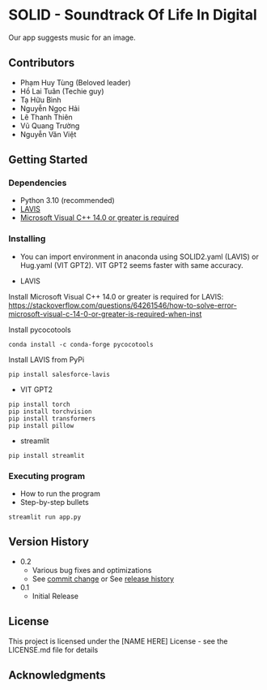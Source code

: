 # SOLID - Soundtrack Of Life In Digital

Our app suggests music for an image.

## Contributors

+ Phạm Huy Tùng (Beloved leader)
+ Hồ Lai Tuân (Techie guy)
+ Tạ Hữu Bình
+ Nguyễn Ngọc Hải
+ Lê Thanh Thiên
+ Vũ Quang Trường
+ Nguyễn Văn Việt


## Getting Started

### Dependencies

* Python 3.10 (recommended)
* [LAVIS](https://github.com/salesforce/LAVIS)
* [Microsoft Visual C++ 14.0 or greater is required](https://visualstudio.microsoft.com/visual-cpp-build-tools/)

### Installing

* You can import environment in anaconda using SOLID2.yaml (LAVIS) or Hug.yaml (VIT GPT2). VIT GPT2 seems faster with same accuracy.

* LAVIS

Install Microsoft Visual C++ 14.0 or greater is required for LAVIS: https://stackoverflow.com/questions/64261546/how-to-solve-error-microsoft-visual-c-14-0-or-greater-is-required-when-inst

Install pycocotools
```
conda install -c conda-forge pycocotools
```

Install LAVIS from PyPi
```
pip install salesforce-lavis
```

* VIT GPT2

```
pip install torch
pip install torchvision
pip install transformers
pip install pillow
```

* streamlit
```
pip install streamlit
```

### Executing program

* How to run the program
* Step-by-step bullets
```
streamlit run app.py
```


## Version History

* 0.2
    * Various bug fixes and optimizations
    * See [commit change]() or See [release history]()
* 0.1
    * Initial Release

## License

This project is licensed under the [NAME HERE] License - see the LICENSE.md file for details

## Acknowledgments
